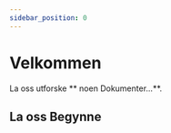 ```yaml
---
sidebar_position: 0
---
```


# Velkommen

La oss utforske ** noen Dokumenter...**.

## La oss Begynne

